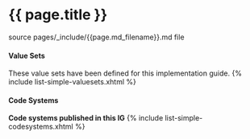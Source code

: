# {{ page.title }}

source pages/_include/{{page.md_filename}}.md  file

#### Value Sets

These value sets have been defined for this implementation guide.
{% include list-simple-valuesets.xhtml %}


#### Code Systems

**Code systems published in this IG** 
{% include list-simple-codesystems.xhtml %}
